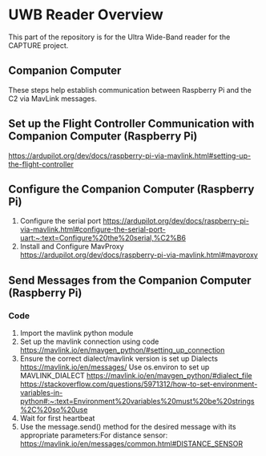# UWB Reader Overview

This part of the repository is for the Ultra Wide-Band reader for the CAPTURE
project.

## Companion Computer

These steps help establish communication between Raspberry Pi and the C2 via
MavLink messages.

## Set up the Flight Controller Communication with Companion Computer (Raspberry Pi)

<https://ardupilot.org/dev/docs/raspberry-pi-via-mavlink.html#setting-up-the-flight-controller>

## Configure the Companion Computer (Raspberry Pi)

1. Configure the serial port
<https://ardupilot.org/dev/docs/raspberry-pi-via-mavlink.html#configure-the-serial-port-uart:~:text=Configure%20the%20serial,%C2%B6>
2. Install and Configure MavProxy
<https://ardupilot.org/dev/docs/raspberry-pi-via-mavlink.html#mavproxy>

## Send Messages  from the Companion Computer (Raspberry Pi)

### Code

1. Import the mavlink python module
2. Set up the mavlink connection using code
<https://mavlink.io/en/mavgen_python/#setting_up_connection>
3. Ensure the correct dialect/mavlink version is set up
    Dialects
        <https://mavlink.io/en/messages/>
    Use os.environ to set up MAVLINK_DIALECT
        <https://mavlink.io/en/mavgen_python/#dialect_file>
        <https://stackoverflow.com/questions/5971312/how-to-set-environment-variables-in-python#:~:text=Environment%20variables%20must%20be%20strings%2C%20so%20use>
4. Wait for first heartbeat
5. Use the message.send() method for the desired message with its appropriate
    parameters:For distance sensor: <https://mavlink.io/en/messages/common.html#DISTANCE_SENSOR>
